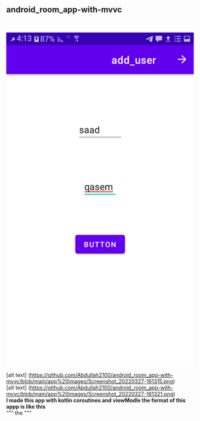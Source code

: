 ﻿## android_room_app-with-mvvc
 <br>

 <img src="https://github.com/Abdullah2100/android_room_app-with-mvvc/blob/main/app%20images/Screenshot_20220327-161310.png" alt="Italian Trulli"><br>
 
 [alt text] (https://github.com/Abdullah2100/android_room_app-with-mvvc/blob/main/app%20images/Screenshot_20220327-161315.png)<br>
 [alt text] (https://github.com/Abdullah2100/android_room_app-with-mvvc/blob/main/app%20images/Screenshot_20220327-161321.png)<br>
 **I made this  app with kotlin coroutines and viewModle the format of this appp is like this**<br>
 """
 the
 """
